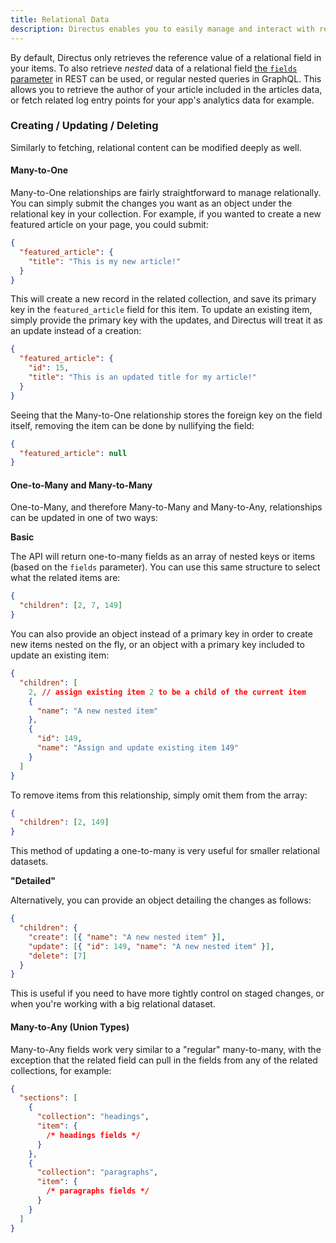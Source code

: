 ```yaml
---
title: Relational Data
description: Directus enables you to easily manage and interact with relational data. This section will guide you through the different types of relationships and how to work with them.
---
```


By default, Directus only retrieves the reference value of a relational field in your items. To also retrieve _nested_
data of a relational field [the `fields` parameter](/guides/connect/query-parameters#fields) in REST can be used, or regular nested
queries in GraphQL. This allows you to retrieve the author of your article included in the articles data, or fetch
related log entry points for your app's analytics data for example.

### Creating / Updating / Deleting

Similarly to fetching, relational content can be modified deeply as well.

#### Many-to-One

Many-to-One relationships are fairly straightforward to manage relationally. You can simply submit the changes you want
as an object under the relational key in your collection. For example, if you wanted to create a new featured article on
your page, you could submit:

```json
{
  "featured_article": {
    "title": "This is my new article!"
  }
}
```

This will create a new record in the related collection, and save its primary key in the `featured_article` field for
this item. To update an existing item, simply provide the primary key with the updates, and Directus will treat it as an
update instead of a creation:

```json
{
  "featured_article": {
    "id": 15,
    "title": "This is an updated title for my article!"
  }
}
```

Seeing that the Many-to-One relationship stores the foreign key on the field itself, removing the item can be done by
nullifying the field:

```json
{
  "featured_article": null
}
```

#### One-to-Many and Many-to-Many

One-to-Many, and therefore Many-to-Many and Many-to-Any, relationships can be updated in one of two ways:

**Basic**

The API will return one-to-many fields as an array of nested keys or items (based on the `fields` parameter). You can
use this same structure to select what the related items are:

```json
{
  "children": [2, 7, 149]
}
```

You can also provide an object instead of a primary key in order to create new items nested on the fly, or an object
with a primary key included to update an existing item:

```json
{
  "children": [
    2, // assign existing item 2 to be a child of the current item
    {
      "name": "A new nested item"
    },
    {
      "id": 149,
      "name": "Assign and update existing item 149"
    }
  ]
}
```

To remove items from this relationship, simply omit them from the array:

```json
{
  "children": [2, 149]
}
```

This method of updating a one-to-many is very useful for smaller relational datasets.

**"Detailed"**

Alternatively, you can provide an object detailing the changes as follows:

```json
{
  "children": {
    "create": [{ "name": "A new nested item" }],
    "update": [{ "id": 149, "name": "A new nested item" }],
    "delete": [7]
  }
}
```

This is useful if you need to have more tightly control on staged changes, or when you're working with a big relational
dataset.

#### Many-to-Any (Union Types)

Many-to-Any fields work very similar to a "regular" many-to-many, with the exception that the related field can pull in
the fields from any of the related collections, for example:

```json
{
  "sections": [
    {
      "collection": "headings",
      "item": {
        /* headings fields */
      }
    },
    {
      "collection": "paragraphs",
      "item": {
        /* paragraphs fields */
      }
    }
  ]
}
```
